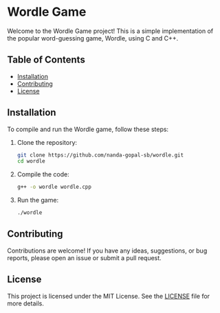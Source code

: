 # Wordle Game

Welcome to the Wordle Game project! This is a simple implementation of the popular word-guessing game, Wordle, using C and C++.

## Table of Contents

- [Installation](#installation)
- [Contributing](#contributing)
- [License](#license)


## Installation

To compile and run the Wordle game, follow these steps:

1. Clone the repository:
    ```sh
    git clone https://github.com/nanda-gopal-sb/wordle.git
    cd wordle
    ```

2. Compile the code:
    ```sh
    g++ -o wordle wordle.cpp
    ```

3. Run the game:
    ```sh
    ./wordle
    ```

## Contributing

Contributions are welcome! If you have any ideas, suggestions, or bug reports, please open an issue or submit a pull request.

## License

This project is licensed under the MIT License. See the [LICENSE](LICENSE) file for more details.


